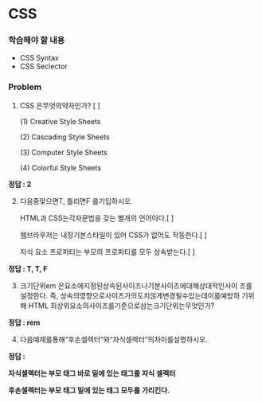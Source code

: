 # CSS

### 학습해야 할 내용

- CSS Syntax 
- CSS Seclector

### Problem

1. CSS 은무엇의약자인가? [    ]

   (1) Creative Style Sheets

   (2) Cascading Style Sheets

   (3) Computer Style Sheets

   (4) Colorful Style Sheets



**정답 : 2**



2. 다음중맞으면T, 틀리면F 를기입하시오.

   HTML과 CSS는각자문법을 갖는 별개의 언어이다.[     ]

   웹브라우저는 내장기본스타일이 있어 CSS가 없어도 작동한다.[     ] 

   자식 요소 프로퍼티는 부모의 프로퍼티를 모두 상속받는다.[     ]



**정답 : T, T, F** 



3. 크기단위em 은요소에지정된상속된사이즈나기본사이즈에대해상대적인사이 즈를 설정한다. 즉, 상속의영향으로사이즈가의도치않게변경될수있는데이를예방하 기위해 HTML 최상위요소의사이즈를기준으로삼는크기단위는무엇인가?



**정답 : rem**



4. 다음예제를통해“후손셀렉터”와“자식셀렉터”의차이를설명하시오.

**정답 :**

**자식셀렉터는 부모 태그 바로 밑에 있는 태그를 자식 셀렉터**

**후손셀렉터는 부모 태그 밑에 있는 태그 모두를 가리킨다.**